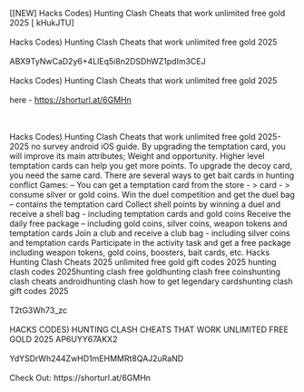[[NEW] Hacks Codes) Hunting Clash Cheats that work unlimited free gold 2025 [ kHukJTU]
<br>
<br>Hacks Codes) Hunting Clash Cheats that work unlimited free gold 2025
<br>
<br>ABX9TyNwCaD2y6+4LlEq5i8n2DSDhWZ1pdIm3CEJ
<br>
<br>Hacks Codes) Hunting Clash Cheats that work unlimited free gold 2025
<br>
<br>here - https://shorturl.at/6GMHn

<br>
<br>Hacks Codes) Hunting Clash Cheats that work unlimited free gold 2025-2025 no survey android iOS guide. By upgrading the temptation card, you will improve its main attributes; Weight and opportunity. Higher level temptation cards can help you get more points. To upgrade the decoy card, you need the same card. There are several ways to get bait cards in hunting conflict Games: – You can get a temptation card from the store - > card - > consume silver or gold coins. Win the duel competition and get the duel bag – contains the temptation card Collect shell points by winning a duel and receive a shell bag - including temptation cards and gold coins Receive the daily free package – including gold coins, silver coins, weapon tokens and temptation cards Join a club and receive a club bag - including silver coins and temptation cards Participate in the activity task and get a free package including weapon tokens, gold coins, boosters, bait cards, etc. Hacks Hunting Clash Cheats 2025 unlimited free gold gift codes 2025 hunting clash codes 2025hunting clash free goldhunting clash free coinshunting clash cheats androidhunting clash how to get legendary cardshunting clash gift codes 2025
<br>
<br>T2tG3Wh73_zc
<br>
<br>HACKS CODES) HUNTING CLASH CHEATS THAT WORK UNLIMITED FREE GOLD 2025 AP6UYY67AKX2
<br>
<br>YdYSDrWh244ZwHD1mEHMMRt8QAJ2uRaND
<br>
<br>Check Out: https://shorturl.at/6GMHn
<br>
